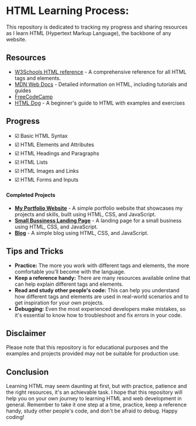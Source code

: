 # HTML Learning Process:

This repository is dedicated to tracking my progress and sharing resources as I learn HTML (Hypertext Markup Language), the backbone of any website.

## Resources

-   [W3Schools HTML reference](https://www.w3schools.com/html/) - A comprehensive reference for all HTML tags and elements.
-   [MDN Web Docs](https://developer.mozilla.org/en-US/docs/Web/HTML) - Detailed information on HTML, including tutorials and guides
-   [FreeCodeCamp](https://www.freecodecamp.org/learn/html/)
-   [HTML Dog](https://htmldog.com/guides/html/) - A beginner's guide to HTML with examples and exercises

## Progress
-   :ballot_box_with_check: Basic HTML Syntax
-   :ballot_box_with_check: HTML Elements and Attributes
-   :ballot_box_with_check: HTML Headings and Paragraphs
-   :ballot_box_with_check: HTML Lists
-   :ballot_box_with_check: HTML Images and Links
-   :ballot_box_with_check: HTML Forms and Inputs

#### Completed Projects
-   **[My Portfolio Website](https://github.com/username/personal-website)** - A simple portfolio website that showcases my projects and skills, built using HTML, CSS, and JavaScript.
-   **[Small Bussiness Landing Page](https://github.com/username/small-business)** - A landing page for a small business using HTML, CSS, and JavaScript.
-   **[Blog](https://github.com/username/blog)** - A simple blog using HTML, CSS, and JavaScript.

## Tips and Tricks

-   **Practice:** The more you work with different tags and elements, the more comfortable you'll become with the language.
-   **Keep a reference handy:** There are many resources available online that can help explain different tags and elements.
-   **Read and study other people's code:** This can help you understand how different tags and elements are used in real-world scenarios and to get inspiration for your own projects.
-   **Debugging:** Even the most experienced developers make mistakes, so it's essential to know how to troubleshoot and fix errors in your code.

## Disclaimer
Please note that this repository is for educational purposes and the examples and projects provided may not be suitable for production use.

## Conclusion
Learning HTML may seem daunting at first, but with practice, patience and the right resources, it's an achievable task. I hope that this repository will help you on your own journey to learning HTML and web development in general. Remember to take it one step at a time, practice, keep a reference handy, study other people's code, and don't be afraid to debug. Happy coding!

